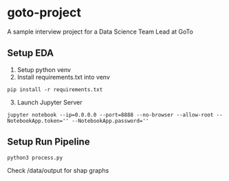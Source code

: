 # goto-project
A sample interview project for a Data Science Team Lead at GoTo

## Setup EDA

1. Setup python venv
2. Install requirements.txt into venv 
```
pip install -r requirements.txt
```
3. Launch Jupyter Server
```
jupyter notebook --ip=0.0.0.0 --port=8888 --no-browser --allow-root --NotebookApp.token='' --NotebookApp.password=''

```

## Setup Run Pipeline

```
python3 process.py
```

Check /data/output for shap graphs
